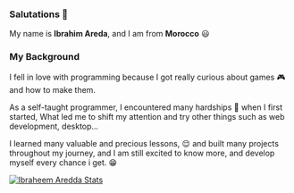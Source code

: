 ### Salutations 👋

My name is **Ibrahim Areda**, and I am from **Morocco** :smiley:

### My Background
I fell in love with programming because I got really curious about games :video_game: and how to make them.

As a self-taught programmer, I encountered many hardships :triumph: when I first started,
What led me to shift my attention and try other things such as web development, desktop...

I learned many valuable and precious lessons, :relieved: and built many projects throughout my journey,
and I am still excited to know more, and develop myself every chance i get. :grin:

[![Ibraheem Aredda Stats](https://github-readme-stats.vercel.app/api?username=Ibraheem-Aredda&theme=tokyonight)](https://github.com/anuraghazra/github-readme-stats)
